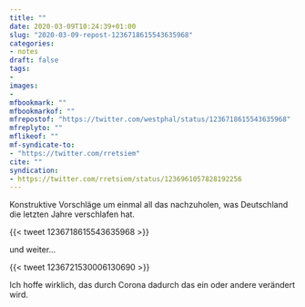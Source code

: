 ```yaml
---
title: ""
date: 2020-03-09T10:24:39+01:00
slug: "2020-03-09-repost-1236718615543635968"
categories:
- notes
draft: false
tags:
-
images:
-
mfbookmark: ""
mfbookmarkof: ""
mfrepostof: "https://twitter.com/westphal/status/1236718615543635968"
mfreplyto: ""
mflikeof: ""
mf-syndicate-to:
- "https://twitter.com/rretsiem"
cite: ""
syndication:
- https://twitter.com/rretsiem/status/1236961057828192256
---
```


Konstruktive Vorschläge um einmal all das nachzuholen, was Deutschland die letzten Jahre verschlafen hat.

{{< tweet 1236718615543635968 >}}

und weiter…

{{< tweet 1236721530006130690 >}}

Ich hoffe wirklich, das durch Corona dadurch das ein oder andere verändert wird.
